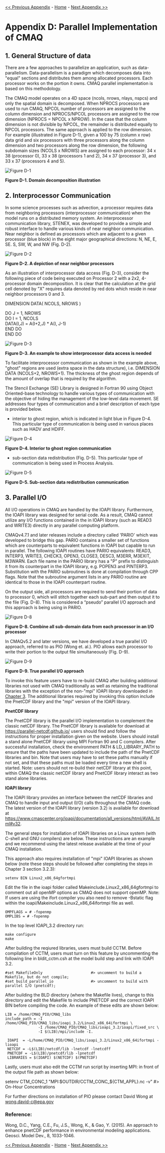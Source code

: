 <!-- BEGIN COMMENT -->

[<< Previous Appendix](CMAQ_UG_appendixC_spatial_data.md) - [Home](../README.md) - [Next Appendix >>](CMAQ_UG_appendixE_configuring_WRF.md)

<!-- END COMMENT -->


# Appendix D: Parallel Implementation of CMAQ

## 1. General Structure of data

There are a few approaches to parallelize an application, such as data-parallelism. Data-parallelism is a paradigm which decomposes data into "equal" sections and distributes them among allocated processors. Each processor works on the portion it owns. CMAQ parallel implementation is based on this methodology.

The CMAQ model operates on a 4D space (ncols, nrows, nlays, nspcs) and only the spatial domain is decomposed. When NPROCS processors are used to run CMAQ, NPCOL number of processors are assigned to the column dimension and NPROCS/NPCOL processors are assigned to the row dimension (NPROCS = NPCOL x NPROW). In the case that the column dimension is not divisible by NPCOL, the remainder is distributed equally to NPCOL processors. The same approach is applied to the row dimension. For example (illustrated in Figure D-1), given a 100 by 75 (column x row) data grid and six processors with three processors along the column dimension and two processors along the row dimension, the following subdomain sizes (NCOLS x NROWS) are assigned to each processor: 34 x 38 (processor 0), 33 x 38 (processors 1 and 2), 34 x 37 (processor 3), and 33 x 37 (processors 4 and 5).

![Figure D-1](../images/FigureD-1.png)

**Figure D-1. Domain decomposition illustration**

## 2. Interprocessor Communication

In some science processes such as advection, a processor requires data from neighboring processors (interprocessor communication) when the model runs on a distributed memory system. An interprocessor communication library, STENEX, was developed to provide a simple and robust interface to handle various kinds of near neighbor communication. Near neighbor is defined as processors which are adjacent to a given processor (blue block) in the eight major geographical directions: N, NE, E, SE. S, SW, W, and NW (Fig. D-2).

![Figure D-2](../images/FigureD-2.png)

**Figure D-2. A depiction of near neighbor processors**

As an illustration of interprocessor data access (Fig. D-3), consider the following piece of code being executed on Processor 2 with a 2x2, 4-processor domain decomposition. It is clear that the calculation at the grid cell denoted by "X" requires data denoted by red dots which reside in near neighbor processors 0 and 3.

 DIMENSION DATA( NCOLS, NROWS )</br>

 DO J = 1, NROWS</br>
   DO I = 1, NCOLS</br>
       DATA(I,J) = A(I+2,J) * A(I, J-1)</br>
    END DO</br>
 END DO

 ![Figure D-3](../images/FigureD-3.png)

 **Figure D-3. An example to show interprocessor data access is needed**

 To facilitate interprocessor communication as shown in the example above, "ghost" regions are used (extra space in the data structure), i.e. DIMENSION DATA (NCOLS+2, NROWS+1). The thickness of the ghost region depends of the amount of overlap that is required by the algorithm.

 The Stencil Exchange (SE) Library is designed in Fortran 90 using Object Oriented-base technology to handle various types of communication with the objective of hiding the management of the low-level data movement. SE addresses four types of communication and a brief description of each type is provided below.

 * interior to ghost region, which is indicated in light blue in Figure D-4. This particular type of communication is being used in various places such as HADV and HDIFF.

![Figure D-4](../images/FigureD-4.png)

**Figure D-4. Interior to ghost region communication**

* sub-section data redistribution (Fig. D-5). This particular type of communication is being used in Process Analysis.

![Figure D-5](../images/FigureD-5.png)

**Figure D-5. Sub-section data redistribution communication**


## 3. Parallel I/O

All I/O operations in CMAQ are handled by the IOAPI library. Furthermore, the IOAPI library was designed for serial code. As a result, CMAQ cannot utilize any I/O functions contained in the in IOAPI library (such as READ3 and WRITE3) directly in any parallel computing platform. 

CMAQv4.7.1 and later releases include a directory called 'PARIO' which was developed to bridge this gap. PARIO contains a smaller set of functions which are counterparts to equivalent functions in IOAPI but capable to run in parallel. The following IOAPI routines have PARIO equivalents: READ3, INTERP3, WRITE3, CHECK3, OPEN3, CLOSE3, DESC3, M3ERR, M3EXIT, M3WARN. Each file name in the PARIO library has a "P" prefix to distinguish it from its counterpart in the IOAPI library, e.g. POPEN3 and PINTERP3. Substitution with the PARIO subroutines is done at compilation through CPP flags. Note that the subroutine argument lists in any PARIO routine are identical to those in the IOAPI counterpart routine.

On the output side, all processors are required to send their portion of data to processor 0, which will stitch together each sub-part and then output it to the file (Fig. D-8). This is considered a “pseudo” parallel I/O approach and this approach is being using in PARIO.

![Figure D-8](../images/FigureD-8.png)

**Figure D-8. Combine all sub-domain data from each processor in an I/O processor**

In CMAQv5.2 and later versions, we have developed a true parallel I/O approach, referred to as PIO (Wong et. al.). PIO allows each processor to write their portion to the output file simultaneously (Fig. D-9).

![Figure D-9](../images/FigureD-9.png)

**Figure D-9. True parallel I/O approach**

To invoke this feature users have to re-build CMAQ after building additional libraries not used with CMAQ traditionally as well as retaining the traditional libraries with the exception of the non-"mpi" IOAPI library downloaded in [Chapter 3](../CMAQ_UG_ch03_preparing_compute_environment.md). The additional libraries required by invoking this option include the PnetCDF library and the "mpi" version of the IOAPI library. 

**PnetCDF library**

The PnetCDF library is the parallel I/O implementation to complement the classic netCDF library. The PnetCDF library is available for download at https://parallel-netcdf.github.io/ users should find and follow the instructions for proper installation given on the website. Users should install a stand alone PnetCDF library using MPI Fortran 90 and C compilers. After successful installation, check the environment PATH & LD_LIBRARY_PATH to ensure that the paths have been updated to include the path of the PnetCDF libraries and bin. Note that users may have to set these paths manually if not set, and that these paths must be loaded every time a new shell is started. Note: users should not re-build their netCDF library at this point, within CMAQ the classic netCDF library and PnetCDF library interact as two stand alone libraries. 

**IOAPI library**

The IOAPI library provides an interface between the netCDF libraries and CMAQ to handle input and output (I/O) calls throughout the CMAQ code. The latest version of the IOAPI library (version 3.2) is available for download at https://www.cmascenter.org/ioapi/documentation/all_versions/html/AVAIL.html#v32.

The general steps for installation of IOAPI libraries on a Linux system (with C-shell and GNU compilers) are below. These instructions are an example and we recommend using the latest release available at the time of your CMAQ installation.

This approach also requires installation of "mpi" IOAPI libraries as shown below (note these steps should be followed after completing the steps in Chapter 3 section 3.2.3): 

```
setenv BIN Linux2_x86_64gfortmpi
```

Edit the file in the ioapi folder called Makeinclude.Linux2_x86_64gfortmpi to comment out all openMP options as CMAQ does not support openMP. Note: If users are using the ifort compiler you also need to remove -Bstatic flag within the ioapi/Makeinclude.Linux2_x86_64ifortmpi file as well.

```
OMPFLAGS = # -fopenmp 
OMPLIBS = # -fopenmp
```

In the top level IOAPI_3.2 directory run: 
```
make configure
make
```

After building the reqiured libraries, users must build CCTM. Before compilation of CCTM, users must turn on this feature by uncommenting the following line in bldit_cctm.csh at the model build step and link with IOAPI 3.2.

```
#set MakefileOnly                      #> uncomment to build a Makefile, but do not compile;
#set build_parallel_io                 #> uncomment to build with parallel I/O (pnetcdf);
```

After building the BLD directory (where the Makefile lives), change to this directory and edit the Makefile to include PNETCDF and the correct IOAPI BIN before compiling the code. An example of these edits are shown below: 

```
LIB = /home/CMAQ_PIO/CMAQ_libs
include_path = -I /home/CMAQ_PIO/CMAQ_libs/ioapi_3.2/Linux2_x86_64ifortmpi \
               -I /home/CMAQ_PIO/CMAQ_libs/ioapi_3.2/ioapi/fixed_src \
               -I $(LIB)/mpi/include -I.

 IOAPI  = -L/home/CMAQ_PIO/CMAQ_libs/ioapi_3.2/Linux2_x86_64ifortmpi -lioapi
 NETCDF = -L$(LIB)/netcdf/lib -lnetcdf -lnetcdff
 PNETCDF = -L$(LIB)/pnetcdf/lib -lpnetcdf
 LIBRARIES = $(IOAPI) $(NETCDF) $(PNETCDF)
```
 
Lastly, users must also edit the CCTM run script by inserting MPI: in front of the output file path as shown below:

  setenv CTM_CONC_1      "MPI:\$OUTDIR/CCTM_CONC_\${CTM_APPL}.nc -v"       #> On-Hour Concentrations
  
For further directions on installation of PIO please contact David Wong at wong.david-c@epa.gov

### Reference:

Wong, D.C., Yang, C.E., Fu, J.S., Wong, K., & Gao, Y. (2015). An approach to enhance pnetCDF performance in environmental modeling applications. Geosci. Model Dev., 8, 1033-1046.

<!-- BEGIN COMMENT -->

[<< Previous Appendix](CMAQ_UG_appendixC_spatial_data.md) - [Home](../README.md) - [Next Appendix >>](CMAQ_UG_appendixE_configuring_WRF.md)

<!-- END COMMENT -->
